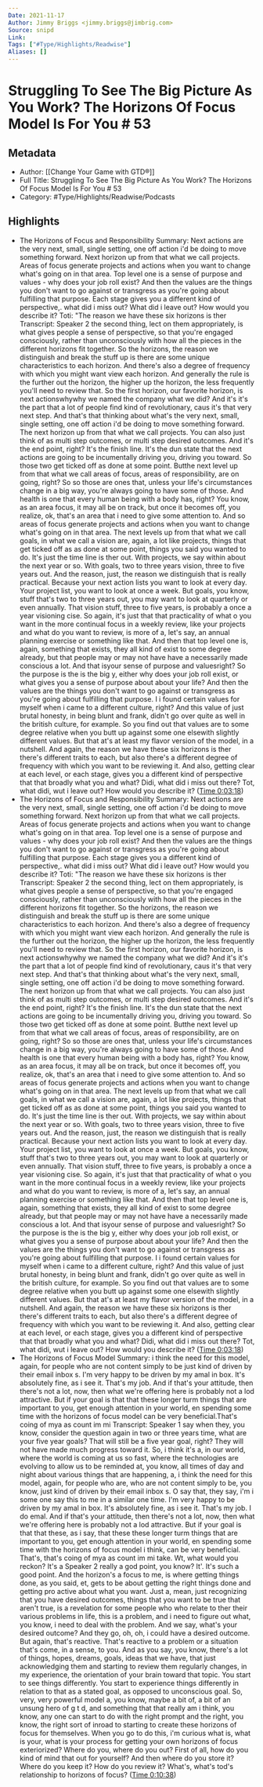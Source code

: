 ```yaml
---
Date: 2021-11-17
Author: Jimmy Briggs <jimmy.briggs@jimbrig.com>
Source: snipd
Link: 
Tags: ["#Type/Highlights/Readwise"]
Aliases: []
---
```

# Struggling To See The Big Picture As You Work? The Horizons Of Focus Model Is For You # 53

## Metadata
- Author: [[Change Your Game with GTD®]]
- Full Title: Struggling To See The Big Picture As You Work? The Horizons Of Focus Model Is For You # 53
- Category: #Type/Highlights/Readwise/Podcasts

## Highlights
- The Horizons of Focus and Responsibility
  Summary:
  Next actions are the very next, small, single setting, one off action i'd be doing to move something forward. Next horizon up from that what we call projects. Areas of focus generate projects and actions when you want to change what's going on in that area. Top level one is a sense of purpose and values - why does your job roll exist? And then the values are the things you don't want to go against or transgress as you're going about fulfilling that purpose. Each stage gives you a different kind of perspective,. what did i miss out? What did i leave out? How would you describe it? Toti: "The reason we have these six horizons is ther
  Transcript:
  Speaker 2
  the second thing, lect on them appropriately, is what gives people a sense of perspective, so that you're engaged consciously, rather than unconsciously with how all the pieces in the different horizons fit together. So the horizons, the reason we distinguish and break the stuff up is there are some unique characteristics to each horizon. And there's also a degree of frequency with which you might want view each horizon. And generally the rule is the further out the horizon, the higher up the horizon, the less frequently you'll need to review that. So the first horizon, our favorite horizon, is next actionswhywhy we named the company what we did? And it's it's the part that a lot of people find kind of revolutionary, caus it's that very next step. And that's that thinking about what's the very next, small, single setting, one off action i'd be doing to move something forward. The next horizon up from that what we call projects. You can also just think of as multi step outcomes, or multi step desired outcomes. And it's the end point, right? It's the finish line. It's the dun state that the next actions are going to be incumentally driving you, driving you toward. So those two get ticked off as done at some point. Butthe next level up from that what we call areas of focus, areas of responsibility, are on going, right? So so those are ones that, unless your life's circumstances change in a big way, you're always going to have some of those. And health is one that every human being with a body has, right? You know, as an area focus, it may all be on track, but once it becomes off, you realize, ok, that's an area that i need to give some attention to. And so areas of focus generate projects and actions when you want to change what's going on in that area. The next levels up from that what we call goals, in what we call a vision are, again, a lot like projects, things that get ticked off as as done at some point, things you said you wanted to do. It's just the time line is ther out. With projects, we say within about the next year or so. With goals, two to three years vision, three to five years out. And the reason, just, the reason we distinguish that is really practical. Because your next action lists you want to look at every day. Your project list, you want to look at once a week. But goals, you know, stuff that's two to three years out, you may want to look at quarterly or even annually. That vision stuff, three to five years, is probably a once a year visioning cise. So again, it's just that that practicality of what o you want in the more continual focus in a weekly review, like your projects and what do you want to review, is more of a, let's say, an annual planning exercise or something like that. And then that top level one is, again, something that exists, they all kind of exist to some degree already, but that people may or may not have have a necessarily made conscious a lot. And that isyour sense of purpose and valuesright? So the purpose is the is the big y, either why does your job roll exist, or what gives you a sense of purpose about about your life? And then the values are the things you don't want to go against or transgress as you're going about fulfilling that purpose. I i found certain values for myself when i came to a different culture, right? And this value of just brutal honesty, in being blunt and frank, didn't go over quite as well in the british culture, for example. So you find out that values are to some degree relative when you butt up against some one elsewith slightly different values. But that at's at least my flavor version of the model, in a nutshell. And again, the reason we have these six horizons is ther there's different traits to each, but also there's a different degree of frequency with which you want to be reviewing it. And also, getting clear at each level, or each stage, gives you a different kind of perspective that that broadly what you and what? Didi, what did i miss out there? Tot, what didi, wut i leave out? How would you describe it? ([Time 0:03:18](https://share.snipd.com/snip/04b34913-8ea8-4c5f-99bb-29c6e1ebca49))
- The Horizons of Focus and Responsibility
  Summary:
  Next actions are the very next, small, single setting, one off action i'd be doing to move something forward. Next horizon up from that what we call projects. Areas of focus generate projects and actions when you want to change what's going on in that area. Top level one is a sense of purpose and values - why does your job roll exist? And then the values are the things you don't want to go against or transgress as you're going about fulfilling that purpose. Each stage gives you a different kind of perspective,. what did i miss out? What did i leave out? How would you describe it? Toti: "The reason we have these six horizons is ther
  Transcript:
  Speaker 2
  the second thing, lect on them appropriately, is what gives people a sense of perspective, so that you're engaged consciously, rather than unconsciously with how all the pieces in the different horizons fit together. So the horizons, the reason we distinguish and break the stuff up is there are some unique characteristics to each horizon. And there's also a degree of frequency with which you might want view each horizon. And generally the rule is the further out the horizon, the higher up the horizon, the less frequently you'll need to review that. So the first horizon, our favorite horizon, is next actionswhywhy we named the company what we did? And it's it's the part that a lot of people find kind of revolutionary, caus it's that very next step. And that's that thinking about what's the very next, small, single setting, one off action i'd be doing to move something forward. The next horizon up from that what we call projects. You can also just think of as multi step outcomes, or multi step desired outcomes. And it's the end point, right? It's the finish line. It's the dun state that the next actions are going to be incumentally driving you, driving you toward. So those two get ticked off as done at some point. Butthe next level up from that what we call areas of focus, areas of responsibility, are on going, right? So so those are ones that, unless your life's circumstances change in a big way, you're always going to have some of those. And health is one that every human being with a body has, right? You know, as an area focus, it may all be on track, but once it becomes off, you realize, ok, that's an area that i need to give some attention to. And so areas of focus generate projects and actions when you want to change what's going on in that area. The next levels up from that what we call goals, in what we call a vision are, again, a lot like projects, things that get ticked off as as done at some point, things you said you wanted to do. It's just the time line is ther out. With projects, we say within about the next year or so. With goals, two to three years vision, three to five years out. And the reason, just, the reason we distinguish that is really practical. Because your next action lists you want to look at every day. Your project list, you want to look at once a week. But goals, you know, stuff that's two to three years out, you may want to look at quarterly or even annually. That vision stuff, three to five years, is probably a once a year visioning cise. So again, it's just that that practicality of what o you want in the more continual focus in a weekly review, like your projects and what do you want to review, is more of a, let's say, an annual planning exercise or something like that. And then that top level one is, again, something that exists, they all kind of exist to some degree already, but that people may or may not have have a necessarily made conscious a lot. And that isyour sense of purpose and valuesright? So the purpose is the is the big y, either why does your job roll exist, or what gives you a sense of purpose about about your life? And then the values are the things you don't want to go against or transgress as you're going about fulfilling that purpose. I i found certain values for myself when i came to a different culture, right? And this value of just brutal honesty, in being blunt and frank, didn't go over quite as well in the british culture, for example. So you find out that values are to some degree relative when you butt up against some one elsewith slightly different values. But that at's at least my flavor version of the model, in a nutshell. And again, the reason we have these six horizons is ther there's different traits to each, but also there's a different degree of frequency with which you want to be reviewing it. And also, getting clear at each level, or each stage, gives you a different kind of perspective that that broadly what you and what? Didi, what did i miss out there? Tot, what didi, wut i leave out? How would you describe it? ([Time 0:03:18](https://share.snipd.com/snip/3ee2a264-a37c-4997-b854-b9b63f687e06))
- The Horizons of Focus Model
  Summary:
  i think the need for this model, again, for people who are not content simply to be just kind of driven by their email inbox s. I'm very happy to be driven by my amal in box. It's absolutely fine, as i see it. That's my job. And if that's your attitude, then there's not a lot, now, then what we're offering here is probably not a lod attractive. But if your goal is that that these longer turm things that are important to you, get enough attention in your world, en spending some time with the horizons of focus model can be very beneficial.That's coing of mya as count im mi
  Transcript:
  Speaker 1
  say when they, you know, consider the question again in two or three years time, what are your five year goals? That will still be a five year goal, right? They will not have made much progress toward it. So, i think it's a, in our world, where the world is coming at us so fast, where the technologies are evolving to allow us to be reminded at, you know, all times of day and night about various things that are happening, a, i think the need for this model, again, for people who are, who are not content simply to be, you know, just kind of driven by their email inbox s. O say that, they say, i'm i some one say this to me in a similar one time. I'm very happy to be driven by my amal in box. It's absolutely fine, as i see it. That's my job. I do emal. And if that's your attitude, then there's not a lot, now, then what we're offering here is probably not a lod attractive. But if your goal is that that these, as i say, that these these longer turm things that are important to you, get enough attention in your world, en spending some time with the horizons of focus model i think, can be very beneficial. That's, that's coing of mya as count im mi take. Wt, what would you reckon? It's a
  Speaker 2
  really a god point, you know? It'. It's such a good point. And the horizon's a focus to me, is where getting things done, as you said, et, gets to be about getting the right things done and getting pro active about what you want. Just a, mean, just recognizing that you have desired outcomes, things that you want to be true that aren't true, is a revelation for some people who who relate to ther their various problems in life, this is a problem, and i need to figure out what, you know, i need to deal with the problem. And we say, what's your desired outcome? And they go, oh, oh, i could have a desired outcome. But again, that's reactive. That's reactive to a problem or a situation that's come, in a sense, to you. And as you say, you know, there's a lot of things, hopes, dreams, goals, ideas that we have, that just acknowledging them and starting to review them regularly changes, in my experience, the orientation of your brain toward that topic. You start to see things differently. You start to experience things differently in relation to that as a stated goal, as opposed to unconscious goal. So, very, very powerful model a, you know, maybe a bit of, a bit of an unsung hero of g t d, and something that that really am i think, you know, any one can start to do with the right prompt and the right, you know, the right sort of inroad to starting to create these horizons of focus for themselves. When you go to do this, i'm curious what is, what is your, what is your process for getting your own horizons of focus exteriorized? Where do you, where do you out? First of all, how do you kind of mind that out for yourself? And then where do you store it? Where do you keep it? How do you review it? What's, what's tod's relationship to horizons of focus? ([Time 0:10:38](https://share.snipd.com/snip/a8e1dae6-b0fb-4172-b798-ee0863e76601))
